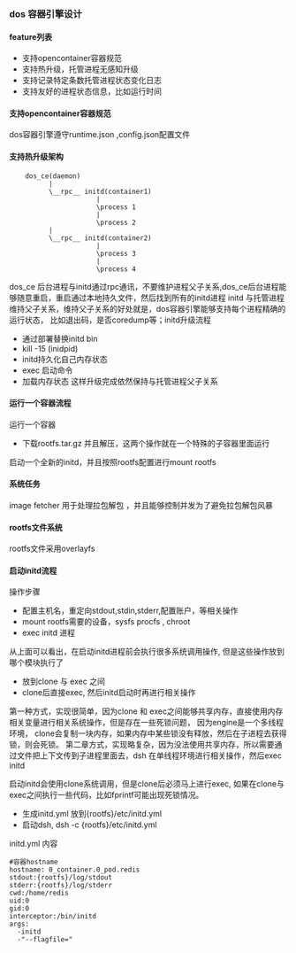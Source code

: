 ### dos 容器引擎设计

#### feature列表
* 支持opencontainer容器规范
* 支持热升级，托管进程无感知升级
* 支持记录特定条数托管进程状态变化日志
* 支持友好的进程状态信息，比如运行时间

#### 支持opencontainer容器规范
dos容器引擎遵守runtime.json ,config.json配置文件

#### 支持热升级架构

```
    dos_ce(daemon)
          |
          \__rpc__ initd(container1)
                      |
                      \process 1
                      |
                      \process 2
          |
          \__rpc__ initd(container2)
                      |
                      \process 3
                      |
                      \process 4
```
dos_ce 后台进程与initd通过rpc通讯，不要维护进程父子关系,dos_ce后台进程能够随意重启，重启通过本地持久文件，然后找到所有的initd进程
initd 与托管进程维持父子关系，维持父子关系的好处就是，dos容器引擎能够支持每个进程精确的运行状态，
比如退出码，是否coredump等；initd升级流程
* 通过部署替换initd bin
* kill -15 (inidpid)
* initd持久化自己内存状态
* exec 启动命令
* 加载内存状态
这样升级完成依然保持与托管进程父子关系

#### 运行一个容器流程

运行一个容器
* 下载rootfs.tar.gz 并且解压，这两个操作就在一个特殊的子容器里面运行

启动一个全新的initd，并且按照rootfs配置进行mount rootfs



#### 系统任务

image fetcher 用于处理拉包解包 ，并且能够控制并发为了避免拉包解包风暴

#### rootfs文件系统

rootfs文件采用overlayfs


#### 启动initd流程

操作步骤
* 配置主机名，重定向stdout,stdin,stderr,配置账户，等相关操作
* mount rootfs需要的设备，sysfs procfs , chroot
* exec initd 进程

从上面可以看出，在启动initd进程前会执行很多系统调用操作, 但是这些操作放到哪个模块执行了
* 放到clone 与 exec 之间
* clone后直接exec, 然后initd启动时再进行相关操作

第一种方式，实现很简单，因为clone 和 exec之间能够共享内存，直接使用内存相关变量进行相关系统操作，但是存在一些死锁问题，
因为engine是一个多线程环境， clone会复制一块内存，如果内存中某些锁没有释放，然后在子进程去获得锁，则会死锁。
第二章方式，实现略复杂，因为没法使用共享内存，所以需要通过文件把上下文传到子进程里面去，dsh 在单线程环境进行相关操作，然后exec initd

启动initd会使用clone系统调用，但是clone后必须马上进行exec, 如果在clone与exec之间执行一些代码，比如fprintf可能出现死锁情况。
* 生成initd.yml 放到{rootfs}/etc/initd.yml 
* 启动dsh, dsh -c {rootfs}/etc/initd.yml

initd.yml 内容

```
#容器hostname
hostname: 0_container.0_pod.redis
stdout:{rootfs}/log/stdout
stderr:{rootfs}/log/stderr
cwd:/home/redis
uid:0
gid:0
interceptor:/bin/initd
args:
  -initd
  -"--flagfile="
```

